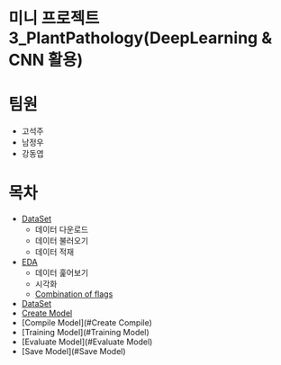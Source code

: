 # 미니 프로젝트3_PlantPathology(DeepLearning & CNN 활용)

# 팀원
- 고석주
- 남정우
- 강동엽

# 목차
- [DataSet](#DataSet)
  - 데이터 다운로드
  - 데이터 불러오기
  - 데이터 적재
- [EDA](#EDA)
  - 데이터 훑어보기
  - 시각화
  - [Combination of flags](#combination-of-flags)
- [DataSet](#DataSet)
- [Create Model](#DataSet)
- [Compile Model](#Create Compile)
- [Training Model](#Training Model)
- [Evaluate Model](#Evaluate Model)
- [Save Model](#Save Model)

